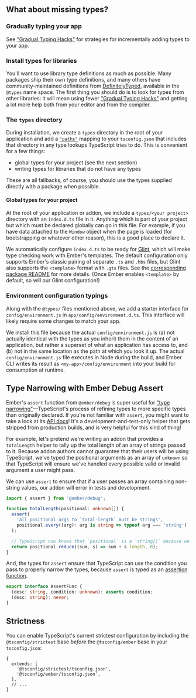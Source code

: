 ## What about missing types?

### Gradually typing your app

See ["Gradual Typing Hacks"][gradual-typing-hacks] for strategies for incrementally adding types to your app.

### Install types for libraries

You'll want to use library type definitions as much as possible. Many packages ship their own type definitions, and many others have community-maintained definitions from [DefinitelyTyped][], available in the `@types` name space. The first thing you should do is to look for types from other libraries: it will mean using fewer ["Gradual Typing Hacks"][gradual-typing-hacks] and getting a lot more help both from your editor and from the compiler.

### The `types` directory

During installation, we create a `types` directory in the root of your application and add a [`"paths"`][tsconfig-paths] mapping to your `tsconfig.json` that includes that directory in any type lookups TypeScript tries to do. This is convenient for a few things:

- global types for your project (see the next section)
- writing types for libraries that do not have any types

These are all fallbacks, of course, you should use the types supplied directly with a package when possible.

#### Global types for your project

At the root of your application or addon, we include a `types/<your project>` directory with an `index.d.ts` file in it. Anything which is part of your project but which must be declared globally can go in this file. For example, if you have data attached to the `Window` object when the page is loaded (for bootstrapping or whatever other reason), this is a good place to declare it.

We automatically configure `index.d.ts` to be ready for [Glint][], which will make type checking work with Ember's templates. The default configuration only supports Ember's classic pairing of separate `.ts` and `.hbs` files, but Glint also supports the `<template>` format with `.gts` files. See the [corresponding package README][glint-environment-ember-template-imports] for more details. (Once Ember enables `<template>` by default, so will our Glint configuration!)

### Environment configuration typings

Along with the `@types/` files mentioned above, we add a starter interface for `config/environment.js` in `app/config/environment.d.ts`. This interface will likely require some changes to match your app.

We install this file because the actual `config/environment.js` is (a) not actually identical with the types as you inherit them in the content of an application, but rather a superset of what an application has access to, and (b) not in the same location as the path at which you look it up. The actual `config/environment.js` file executes in Node during the build, and Ember CLI writes its result as `<my-app>/config/environment` into your build for consumption at runtime.

## Type Narrowing with Ember Debug Assert

Ember's `assert` function from `@ember/debug` is super useful for ["type narrowing"][type-narrowing]—TypeScript's process of refining types to more specific types than originally declared. If you're not familiar with `assert`, you might want to take a look at its [API docs][debug-assert]! It's a development-and-test-only helper that gets stripped from production builds, and is very helpful for this kind of thing!

For example, let's pretend we're writing an addon that provides a `totalLength` helper to tally up the total length of an array of strings passed to it. Because addon authors cannot guarantee that their users will be using TypeScript, we've typed the positional arguments as an array of `unknown` so that TypeScript will ensure we've handled every possible valid or invalid argument a user might pass.

We can use `assert` to ensure that if a user passes an array containing non-string values, our addon will error in tests and development.

```typescript
import { assert } from '@ember/debug';

function totalLength(positional: unknown[]) {
  assert(
    'all positional args to `total-length` must be strings',
    positional.every((arg): arg is string => typeof arg === 'string')
  );

  // TypeScript now knows that `positional` is a `string[]` because we asserted above
  return positional.reduce((sum, s) => sum + s.length, 0);
}
```

And, the types for `assert` ensure that TypeScript can use the condition you pass to properly narrow the types, because `assert` is typed as an [assertion function][assertion-function].

```typescript
export interface AssertFunc {
  (desc: string, condition: unknown): asserts condition;
  (desc: string): never;
}
```

## Strictness

You can enable TypeScript's current strictest configuration by including the `@tsconfig/strictest` base _before_ the `@tsconfig/ember` base in your `tsconfig.json`:

```json5 {data-filename="tsconfig.json" data-diff="+3"}
{
  extends: [
    '@tsconfig/strictest/tsconfig.json',
    '@tsconfig/ember/tsconfig.json',
  ],
  // ...
}
```

<!-- Internal links -->

[gradual-typing-hacks]: ../../application-development/converting-an-app/#toc_gradual-typing-hacks

<!-- External links -->

[assertion-function]: https://www.typescriptlang.org/docs/handbook/release-notes/typescript-3-7.html#assertion-functions
[debug-assert]: https://api.emberjs.com/ember/6.4.0/functions/@ember%2Fdebug/assert
[DefinitelyTyped]: https://github.com/DefinitelyTyped/DefinitelyTyped
[glint-environment-ember-template-imports]: https://github.com/typed-ember/glint/tree/main/packages/environment-ember-template-imports#readme
[glint]: https://typed-ember.gitbook.io/glint
[tsconfig-paths]: https://www.typescriptlang.org/tsconfig#paths
[type-narrowing]: https://www.typescriptlang.org/docs/handbook/2/narrowing.html
